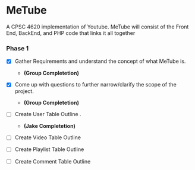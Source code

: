# MeTube
A CPSC 4620 implementation of Youtube. MeTube will consist of the Front End, BackEnd, and PHP code that links it all together




### Phase 1
* [x] Gather Requirements and understand the concept of what MeTube is. 
  - **(Group Completetion)**
* [x] Come up with questions to further narrow/clarify the scope of the project. 
  - **(Group Completetion)** 
* [ ] Create User Table Outline .  
  - **(Jake Completetion)**
* [ ] Create Video Table Outline
* [ ] Create Playlist Table Outline
* [ ] Create Comment Table Outline


